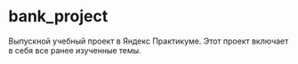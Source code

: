 # bank_project
Выпускной учебный проект в Яндекс Практикуме. Этот проект включает в себя все ранее изученные темы.
